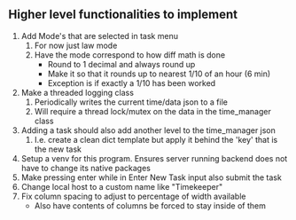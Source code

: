 ## Higher level functionalities to implement

1. Add Mode's that are selected in task menu
    1. For now just law mode
    2. Have the mode correspond to how diff math is done 
        * Round to 1 decimal and always round up
        * Make it so that it rounds up to nearest 1/10 of an hour (6 min)
        * Exception is if exactly a 1/10 has been worked
2. Make a threaded logging class
    1. Periodically writes the current time/data json to a file 
    2. Will require a thread lock/mutex on the data in the time_manager class
3. Adding a task should also add another level to the time_manager json
    1. I.e. create a clean dict template but apply it behind the 'key' that is the new task
4. Setup a venv for this program. Ensures server running backend does not have to change its native packages
5. Make pressing enter while in Enter New Task input also submit the task
6. Change local host to a custom name like "Timekeeper"
7. Fix column spacing to adjust to percentage of width available
    * Also have contents of columns be forced to stay inside of them